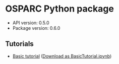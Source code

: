 # OSPARC Python package

- API version: 0.5.0
- Package version: 0.6.0

## Tutorials

- [Basic tutorial](clients/python/docs/BasicTutorial_v0.6.0.md) ([Download as BasicTutorial.ipynb](clients/python/docs/BasicTutorial_v0.6.0.ipynb ":ignore title"))
